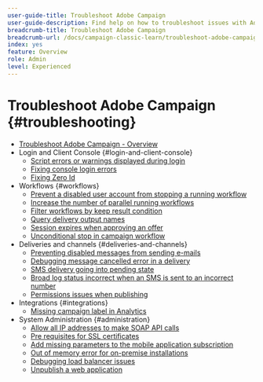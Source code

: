 ```yaml
---
user-guide-title: Troubleshoot Adobe Campaign
user-guide-description: Find help on how to troubleshoot issues with Adobe Campaign.
breadcrumb-title: Troubleshoot Adobe Campaign
breadcrumb-url: /docs/campaign-classic-learn/troubleshoot-adobe-campaign/overview.html
index: yes
feature: Overview
role: Admin
level: Experienced
---
```


# Troubleshoot Adobe Campaign {#troubleshooting}

+ [Troubleshoot Adobe Campaign - Overview](/help/troubleshoot-adobe-campaign/overview.md)
+ Login and Client Console {#login-and-client-console} 
  + [Script errors or warnings displayed during login](/help/troubleshoot-adobe-campaign/script-error-during-login-errors.md)
  + [Fixing console login errors](/help/troubleshoot-adobe-campaign/console-login-errors.md)
  + [Fixing Zero Id](/help/troubleshoot-adobe-campaign/fixing-zero-id.md)
+ Workflows {#workflows}
  + [Prevent a disabled user account from stopping a running workflow](/help/troubleshoot-adobe-campaign/prevent-disabled-accounts-from-stopping-workflow.md)
  + [Increase the number of parallel running workflows](/help/troubleshoot-adobe-campaign/increase-parallel-workflows.md)
  + [Filter workflows by keep result condition](/help/troubleshoot-adobe-campaign/keep-result-workflow.md) 
  + [Query delivery output names](/help/troubleshoot-adobe-campaign/query-delivery-output-names.md)
  + [Session expires when approving an offer](/help/troubleshoot-adobe-campaign/session-expired-approving-offer.md)
  + [Unconditional stop in campaign workflow](/help/troubleshoot-adobe-campaign/unconditional-stop-workflow.md)
+ Deliveries and channels {#deliveries-and-channels}
  + [Preventing disabled messages from sending e-mails](/help/troubleshoot-adobe-campaign/disabled-messages-sending-emails.md)
  + [Debugging message cancelled error in a delivery](/help/troubleshoot-adobe-campaign/message-cancelled-error.md)
  + [SMS delivery going into pending state](/help/troubleshoot-adobe-campaign/resolve-pending-state-sms-delivery.md)
  + [Broad log status incorrect when an SMS is sent to an incorrect number](/help/troubleshoot-adobe-campaign/sms-broad-log.md)
  + [Permissions issues when publishing](/help/troubleshoot-adobe-campaign/publishing-permissions-issues.md)
+ Integrations {#integrations}
  + [Missing campaign label in Analytics](/help/troubleshoot-adobe-campaign/missing-campaign-label.md)
+ System Administration {#administration}
  + [Allow all IP addresses to make SOAP API calls](/help/troubleshoot-adobe-campaign/allow-all-ip-address-to-make-soap-calls.md)
  + [Pre requisites for SSL certificates](/help/troubleshoot-adobe-campaign/ssl-pre-requisites.md)
  + [Add missing parameters to the mobile application subscription](/help/troubleshoot-adobe-campaign/missing-parameters-app-subscription.md)
  + [Out of memory error for on-premise installations](/help/troubleshoot-adobe-campaign/troubleshooting-memory-issues.md)
  + [Debugging load balancer issues](/help/troubleshoot-adobe-campaign/load-balancer-issues.md)
  + [Unpublish a web application](/help/troubleshoot-adobe-campaign/unpublish-web-application.md)
